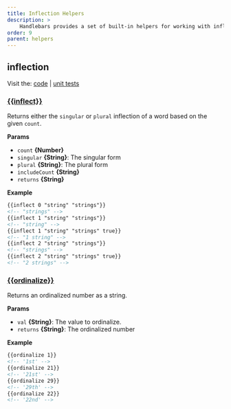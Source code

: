 ```yaml
---
title: Inflection Helpers
description: >
    Handlebars provides a set of built-in helpers for working with inflection. These helpers are used to format and manipulate words, making it easier to display text in a readable format.
order: 9
parent: helpers
---
```


## inflection

Visit the: [code](https://github.com/jaredwray/fumanchu/tree/main/helpers/lib/inflection.js) | [unit tests](https://github.com/jaredwray/fumanchu/tree/main/helpers/test/inflection.js)

### [{{inflect}}](https://github.com/jaredwray/fumanchu/tree/main/helpers/lib/inflection.js#L30)

Returns either the `singular` or `plural` inflection of a word based on the given `count`.

**Params**

* `count` **{Number}**
* `singular` **{String}**: The singular form
* `plural` **{String}**: The plural form
* `includeCount` **{String}**
* `returns` **{String}**

**Example**

```html
{{inflect 0 "string" "strings"}}
<!-- "strings" -->
{{inflect 1 "string" "strings"}}
<!-- "string" -->
{{inflect 1 "string" "strings" true}}
<!-- "1 string" -->
{{inflect 2 "string" "strings"}}
<!-- "strings" -->
{{inflect 2 "string" "strings" true}}
<!-- "2 strings" -->
```

### [{{ordinalize}}](https://github.com/jaredwray/fumanchu/tree/main/helpers/lib/inflection.js#L58)

Returns an ordinalized number as a string.

**Params**

* `val` **{String}**: The value to ordinalize.
* `returns` **{String}**: The ordinalized number

**Example**

```html
{{ordinalize 1}}
<!-- '1st' -->
{{ordinalize 21}}
<!-- '21st' -->
{{ordinalize 29}}
<!-- '29th' -->
{{ordinalize 22}}
<!-- '22nd' -->
```
